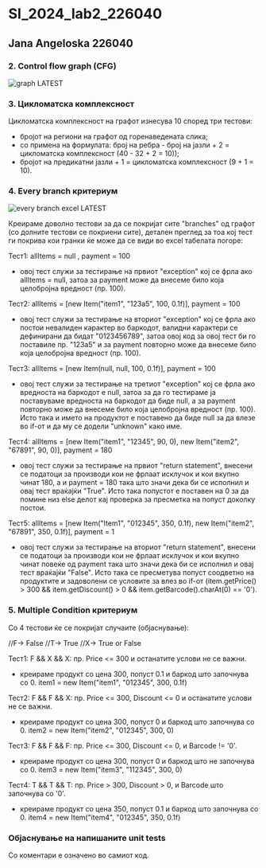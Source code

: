 # SI_2024_lab2_226040
## Jana Angeloska 226040

### 2. Control flow graph (CFG)
![graph LATEST](https://github.com/janaangeloska/SI_2024_lab2_226040/assets/132594803/7f24a44a-b4a7-480b-8fc2-d994f7017747)

### 3. Цикломатска комплексност
Цикломатска комплексност на графот изнесува 10 според три тестови:
- бројот на региони на графот од горенаведената слика; 
- со примена на формулата: број на ребра - број на јазли + 2 = цикломатска комплексност (40 - 32 + 2 = 10));
- бројот на предикатни јазли + 1 = цикломатска комплексност (9 + 1 = 10).

### 4. Every branch критериум
![every branch excel LATEST](https://github.com/janaangeloska/SI_2024_lab2_226040/assets/132594803/99b7f9c0-7ff4-40a4-ad99-1cc1016b5a45)

Креираме доволно тестови за да се покријат сите "branches" од графот (со долните тестови се покриени сите), детален преглед за тоа кој тест ги покрива кои гранки ќе може да се види во excel табелата погоре:

Тест1: allItems = null , payment = 100
- овој тест служи за тестирање на првиот "exception" кој се фрла ако allItems = null, затоа за payment може да внесеме било која целобројна вредност (пр. 100).

Тест2: allItems = [new Item("item1", "123a5", 100, 0.1f)], payment = 100
- овој тест служи за тестирање на вториот "exception" кој се фрла ако постои невалиден карактер во баркодот, валидни карактери се дефинирани да бидат "0123456789", затоа овој код за овој тест би го поставиле пр. "123a5" и за payment повторно може да внесеме било која целобројна вредност (пр. 100).

Тест3: allItems = [new Item(null, null, 100, 0.1f)], payment = 100
- овој тест служи за тестирање на третиот "exception" кој се фрла ако вредноста на баркодот е null, затоа за да го тестираме ја поставуваме вредноста на баркодот да биде null, а за payment повторно може да внесеме било која целобројна вредност (пр. 100).
Исто така и името на продуктот е поставено да биде null за да влезе во if-от и да му се додели "unknown" како име.

Тест4: allItems = [new Item("item1", "12345", 90, 0), new Item("item2", "67891", 90, 0)], payment = 180
- oвој тест служи за тестирање на првиот "return statement", внесени се податоци за производи кои не фрлаат исклучок и кои вкупно чинат 180, а и payment = 180 така што значи дека би се исполнил и овај тест враќајќи "True".
Исто така попустот е поставен на 0 за да помине низ else делот кај проверка за пресметка на попуст доколку постои.

Тест5: allItems = [new Item("Item1", "012345", 350, 0.1f), new Item("item2", "67891", 350, 0.1f)], payment = 1
- oвој тест служи за тестирање на вториот "return statement", внесени се податоци за производи кои не фрлаат исклучок и кои вкупно чинат повеќе од payment така што значи дека би се исполнил и овај тест враќајќи "False".
Исто така се пресметува попуст соодветно на продуктите и задоволени се условите за влез во if-от (item.getPrice() > 300 && item.getDiscount() > 0 && item.getBarcode().charAt(0) == '0').

### 5. Multiple Condition критериум
Со 4 тестови ќе се покријат случаите (објаснување):

//F-> False
//T-> True
//X-> True or False

Тест1: F && X && X: пр. Price <= 300 и останатите услови не се важни.
- креираме продукт со цена 300, попуст 0.1 и баркод што започнува со 0.
	item1 = new Item("item1", "012345", 300, 0.1f)

Тест2: F && F && X: пр. Price <= 300, Discount <= 0 и останатите услови не се важни.
- креираме продукт со цена 300, попуст 0 и баркод што започнува со 0.
	item2 = new Item("item2", "012345", 300, 0)

Тест3: F && F && F: пр. Price <= 300, Discount <= 0, и Barcode != '0'.
- креираме продукт со цена 300, попуст 0 и баркод што не започнува со 0.
	item3 = new Item("item3", "112345", 300, 0)

Тест4: T && T && T: пр. Price > 300, Discount > 0, и Barcode што започнува со '0'.
- креираме продукт со цена 350, попуст 0.1 и баркод што започнува со 0.
	item4 = new Item("item4", "012345", 350, 0.1f)

### Објаснување на напишаните unit tests
Со коментари е означено во самиот код.
